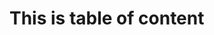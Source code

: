 # This is table of content  

<!-- {toc} -->

<!-- {toc:minLevel=2} -->

<!-- {toc:type=flat|separator=pipe:minLevel=2} -->

